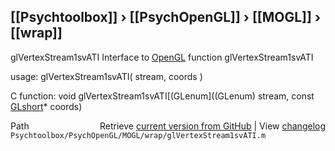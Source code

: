 ## [[Psychtoolbox]] &#8250; [[PsychOpenGL]] &#8250; [[MOGL]] &#8250; [[wrap]]

glVertexStream1svATI  Interface to [OpenGL](OpenGL) function glVertexStream1svATI  
  
usage:  glVertexStream1svATI( stream, coords )  
  
C function:  void glVertexStream1svATI[(GLenum]((GLenum) stream, const [GLshort](GLshort)\* coords)  




<div class="code_header" style="text-align:right;">
  <span style="float:left;">Path&nbsp;&nbsp;</span> <span class="counter">Retrieve <a href=
  "https://raw.github.com/Psychtoolbox-3/Psychtoolbox-3/beta/Psychtoolbox/PsychOpenGL/MOGL/wrap/glVertexStream1svATI.m">current version from GitHub</a> | View <a href=
  "https://github.com/Psychtoolbox-3/Psychtoolbox-3/commits/beta/Psychtoolbox/PsychOpenGL/MOGL/wrap/glVertexStream1svATI.m">changelog</a></span>
</div>
<div class="code">
  <code>Psychtoolbox/PsychOpenGL/MOGL/wrap/glVertexStream1svATI.m</code>
</div>

